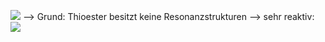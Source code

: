 ![](Pasted%20image%2020250404090735.png)
--> Grund: Thioester besitzt keine Resonanzstrukturen --> sehr reaktiv:
![](Pasted%20image%2020250404091042.png)

